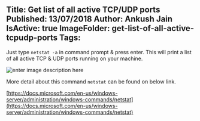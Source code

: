 Title: Get list of all active TCP/UDP ports
Published: 13/07/2018
Author: Ankush Jain
IsActive: true
ImageFolder: get-list-of-all-active-tcpudp-ports
Tags:
---
Just type `netstat -a` in command prompt & press enter. This will print a list of all active TCP & UDP ports running on your machine.

![enter image description here](/img/blogs/get-list-of-all-active-tcpudp-ports/display-list-of-all-tcp-udp-ports.png)

More detail about this command `netstat` can be found on below link.

[https://docs.microsoft.com/en-us/windows-server/administration/windows-commands/netstat](https://docs.microsoft.com/en-us/windows-server/administration/windows-commands/netstat)

                
